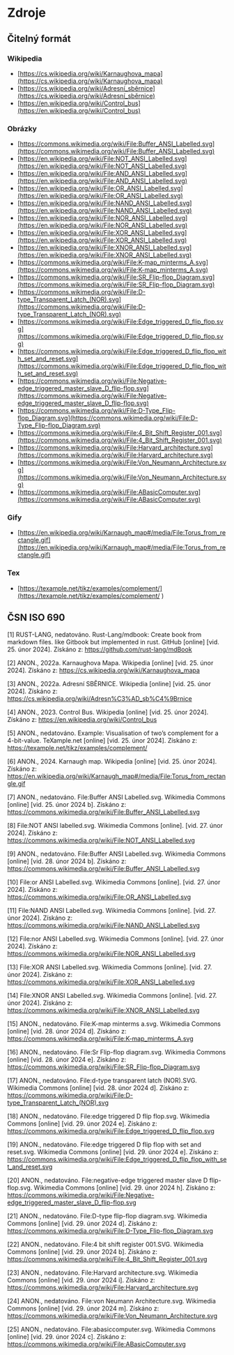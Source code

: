 # Zdroje

## Čitelný formát

### Wikipedia

- [https://cs.wikipedia.org/wiki/Karnaughova_mapa](https://cs.wikipedia.org/wiki/Karnaughova_mapa)
- [https://cs.wikipedia.org/wiki/Adresní_sběrnice](https://cs.wikipedia.org/wiki/Adresní_sběrnice)
- [https://en.wikipedia.org/wiki/Control_bus](https://en.wikipedia.org/wiki/Control_bus)

### Obrázky
- [https://commons.wikimedia.org/wiki/File:Buffer_ANSI_Labelled.svg](https://commons.wikimedia.org/wiki/File:Buffer_ANSI_Labelled.svg)
- [https://en.wikipedia.org/wiki/File:NOT_ANSI_Labelled.svg](https://en.wikipedia.org/wiki/File:NOT_ANSI_Labelled.svg)
- [https://en.wikipedia.org/wiki/File:AND_ANSI_Labelled.svg](https://en.wikipedia.org/wiki/File:AND_ANSI_Labelled.svg)
- [https://en.wikipedia.org/wiki/File:OR_ANSI_Labelled.svg](https://en.wikipedia.org/wiki/File:OR_ANSI_Labelled.svg)
- [https://en.wikipedia.org/wiki/File:NAND_ANSI_Labelled.svg](https://en.wikipedia.org/wiki/File:NAND_ANSI_Labelled.svg)
- [https://en.wikipedia.org/wiki/File:NOR_ANSI_Labelled.svg](https://en.wikipedia.org/wiki/File:NOR_ANSI_Labelled.svg)
- [https://en.wikipedia.org/wiki/File:XOR_ANSI_Labelled.svg](https://en.wikipedia.org/wiki/File:XOR_ANSI_Labelled.svg)
- [https://en.wikipedia.org/wiki/File:XNOR_ANSI_Labelled.svg](https://en.wikipedia.org/wiki/File:XNOR_ANSI_Labelled.svg)
- [https://commons.wikimedia.org/wiki/File:K-map_minterms_A.svg](https://commons.wikimedia.org/wiki/File:K-map_minterms_A.svg)
- [https://commons.wikimedia.org/wiki/File:SR_Flip-flop_Diagram.svg](https://commons.wikimedia.org/wiki/File:SR_Flip-flop_Diagram.svg)
- [https://commons.wikimedia.org/wiki/File:D-type_Transparent_Latch_(NOR).svg](https://commons.wikimedia.org/wiki/File:D-type_Transparent_Latch_(NOR).svg)
- [https://commons.wikimedia.org/wiki/File:Edge_triggered_D_flip_flop.svg](https://commons.wikimedia.org/wiki/File:Edge_triggered_D_flip_flop.svg)
- [https://commons.wikimedia.org/wiki/File:Edge_triggered_D_flip_flop_with_set_and_reset.svg](https://commons.wikimedia.org/wiki/File:Edge_triggered_D_flip_flop_with_set_and_reset.svg)
- [https://commons.wikimedia.org/wiki/File:Negative-edge_triggered_master_slave_D_flip-flop.svg](https://commons.wikimedia.org/wiki/File:Negative-edge_triggered_master_slave_D_flip-flop.svg)
- [https://commons.wikimedia.org/wiki/File:D-Type_Flip-flop_Diagram.svg](https://commons.wikimedia.org/wiki/File:D-Type_Flip-flop_Diagram.svg)
- [https://commons.wikimedia.org/wiki/File:4_Bit_Shift_Register_001.svg](https://commons.wikimedia.org/wiki/File:4_Bit_Shift_Register_001.svg)
- [https://commons.wikimedia.org/wiki/File:Harvard_architecture.svg](https://commons.wikimedia.org/wiki/File:Harvard_architecture.svg)
- [https://commons.wikimedia.org/wiki/File:Von_Neumann_Architecture.svg](https://commons.wikimedia.org/wiki/File:Von_Neumann_Architecture.svg)
- [https://commons.wikimedia.org/wiki/File:ABasicComputer.svg](https://commons.wikimedia.org/wiki/File:ABasicComputer.svg)

### Gify
- [https://en.wikipedia.org/wiki/Karnaugh_map#/media/File:Torus_from_rectangle.gif](https://en.wikipedia.org/wiki/Karnaugh_map#/media/File:Torus_from_rectangle.gif)

### Tex
- [https://texample.net/tikz/examples/complement/](https://texample.net/tikz/examples/complement/
)

## ČSN ISO 690

[1] RUST-LANG, nedatováno. Rust-Lang/mdbook: Create book from markdown files. like Gitbook but implemented in rust. GitHub [online] [vid. 25. únor 2024]. Získáno z: https://github.com/rust-lang/mdBook 

[2] ANON., 2022a. Karnaughova Mapa. Wikipedia [online] [vid. 25. únor 2024]. Získáno z: https://cs.wikipedia.org/wiki/Karnaughova_mapa 

[3] ANON., 2022a. Adresní SBĚRNICE. Wikipedia [online] [vid. 25. únor 2024]. Získáno z: https://cs.wikipedia.org/wiki/Adresn%C3%AD_sb%C4%9Brnice 

[4] ANON., 2023. Control Bus. Wikipedia [online] [vid. 25. únor 2024]. Získáno z: https://en.wikipedia.org/wiki/Control_bus 

[5] ANON., nedatováno. Example: Visualisation of two’s complement for a 4-bit-value. TeXample.net [online] [vid. 25. únor 2024]. Získáno z: https://texample.net/tikz/examples/complement/ 

[6] ANON., 2024. Karnaugh map. Wikipedia [online] [vid. 25. únor 2024]. Získáno z: https://en.wikipedia.org/wiki/Karnaugh_map#/media/File:Torus_from_rectangle.gif 

[7] ANON., nedatováno. File:Buffer ANSI Labelled.svg. Wikimedia Commons [online] [vid. 25. únor 2024 b]. Získáno z: https://commons.wikimedia.org/wiki/File:Buffer_ANSI_Labelled.svg 

[8] File:NOT ANSI labelled.svg. Wikimedia Commons [online]. [vid. 27. únor 2024]. Získáno z: https://commons.wikimedia.org/wiki/File:NOT_ANSI_Labelled.svg 

[9] ANON., nedatováno. File:Buffer ANSI Labelled.svg. Wikimedia Commons [online] [vid. 28. únor 2024 b]. Získáno z: https://commons.wikimedia.org/wiki/File:Buffer_ANSI_Labelled.svg 

[10] File:or ANSI Labelled.svg. Wikimedia Commons [online]. [vid. 27. únor 2024]. Získáno z: https://commons.wikimedia.org/wiki/File:OR_ANSI_Labelled.svg 

[11] File:NAND ANSI Labelled.svg. Wikimedia Commons [online]. [vid. 27. únor 2024]. Získáno z: https://commons.wikimedia.org/wiki/File:NAND_ANSI_Labelled.svg 

[12] File:nor ANSI Labelled.svg. Wikimedia Commons [online]. [vid. 27. únor 2024]. Získáno z: https://commons.wikimedia.org/wiki/File:NOR_ANSI_Labelled.svg 

[13] File:XOR ANSI Labelled.svg. Wikimedia Commons [online]. [vid. 27. únor 2024]. Získáno z: https://commons.wikimedia.org/wiki/File:XOR_ANSI_Labelled.svg 

[14] File:XNOR ANSI Labelled.svg. Wikimedia Commons [online]. [vid. 27. únor 2024]. Získáno z: https://commons.wikimedia.org/wiki/File:XNOR_ANSI_Labelled.svg 

[15] ANON., nedatováno. File:K-map minterms a.svg. Wikimedia Commons [online] [vid. 28. únor 2024 d]. Získáno z: https://commons.wikimedia.org/wiki/File:K-map_minterms_A.svg 

[16] ANON., nedatováno. File:Sr Flip-flop diagram.svg. Wikimedia Commons [online] [vid. 28. únor 2024 e]. Získáno z: https://commons.wikimedia.org/wiki/File:SR_Flip-flop_Diagram.svg 

[17] ANON., nedatováno. File:d-type transparent latch (NOR).SVG. Wikimedia Commons [online] [vid. 28. únor 2024 d]. Získáno z: https://commons.wikimedia.org/wiki/File:D-type_Transparent_Latch_(NOR).svg 

[18] ANON., nedatováno. File:edge triggered D flip flop.svg. Wikimedia Commons [online] [vid. 29. únor 2024 e]. Získáno z: https://commons.wikimedia.org/wiki/File:Edge_triggered_D_flip_flop.svg 

[19] ANON., nedatováno. File:edge triggered D flip flop with set and reset.svg. Wikimedia Commons [online] [vid. 29. únor 2024 e]. Získáno z: https://commons.wikimedia.org/wiki/File:Edge_triggered_D_flip_flop_with_set_and_reset.svg 

[20] ANON., nedatováno. File:negative-edge triggered master slave D flip-flop.svg. Wikimedia Commons [online] [vid. 29. únor 2024 h]. Získáno z: https://commons.wikimedia.org/wiki/File:Negative-edge_triggered_master_slave_D_flip-flop.svg 

[21] ANON., nedatováno. File:D-type flip-flop diagram.svg. Wikimedia Commons [online] [vid. 29. únor 2024 d]. Získáno z: https://commons.wikimedia.org/wiki/File:D-Type_Flip-flop_Diagram.svg 

[22] ANON., nedatováno. File:4 bit shift register 001.SVG. Wikimedia Commons [online] [vid. 29. únor 2024 b]. Získáno z: https://commons.wikimedia.org/wiki/File:4_Bit_Shift_Register_001.svg 

[23] ANON., nedatováno. File:Harvard architecture.svg. Wikimedia Commons [online] [vid. 29. únor 2024 i]. Získáno z: https://commons.wikimedia.org/wiki/File:Harvard_architecture.svg 

[24] ANON., nedatováno. File:von Neumann Architecture.svg. Wikimedia Commons [online] [vid. 29. únor 2024 m]. Získáno z: https://commons.wikimedia.org/wiki/File:Von_Neumann_Architecture.svg 

[25] ANON., nedatováno. File:abasiccomputer.svg. Wikimedia Commons [online] [vid. 29. únor 2024 c]. Získáno z: https://commons.wikimedia.org/wiki/File:ABasicComputer.svg

